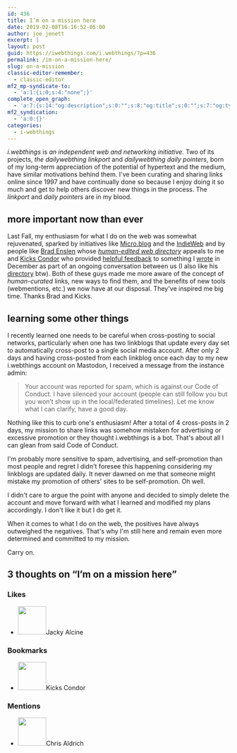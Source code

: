 ```yaml
---
id: 436
title: I’m on a mission here
date: 2019-02-08T16:16:52-05:00
author: joe jenett
excerpt: |
layout: post
guid: https://iwebthings.com/i.webthings/?p=436
permalink: /im-on-a-mission-here/
slug: on-a-mission
classic-editor-remember:
  - classic-editor
mf2_mp-syndicate-to:
  - 'a:1:{i:0;s:4:"none";}'
complete_open_graph:
  - 'a:7:{s:14:"og:description";s:0:"";s:8:"og:title";s:0:"";s:7:"og:type";s:0:"";s:12:"twitter:card";s:7:"summary";s:15:"twitter:creator";s:0:"";s:19:"twitter:description";s:0:"";s:8:"og:image";s:0:"";}'
mf2_syndication:
  - 'a:0:{}'
categories:
  - i-webthings
---
```

_i.webthings_ is _an independent web and networking initiative._ Two of its projects, _the dailywebthing linkport_ and _dailywebthing daily pointers_, born of my long-term appreciation of the potential of hypertext and the medium, have similar motivations behind them. I've been curating and sharing links online since 1997 and have continually done so because I enjoy doing it so much and get to help others discover new things in the process. The _linkport_ and _daily pointers_ are in my blood.

## more important now than ever

Last Fall, my enthusiasm for what I do on the web was somewhat rejuvenated, sparked by initiatives like [Micro.blog](https://micro.blog/ "Micro.blog") and the [IndieWeb](https://indieweb.org/ "IndieWeb") and by people like [Brad Enslen](https://ramblinggit.com/ "Brad Enslen - Thoughts from my stylish, mysterious, perilous mind.") whose [_human-edited web directory_](https://indieseek.xyz/about/ "About | Indieseek.xyz Indieweb Directory") appeals to me and [Kicks Condor](https://www.kickscondor.com/ "Kicks Condor") who provided [helpful feedback](https://www.kickscondor.com/the-web-finally-feels-new-again/ "Reply: The Web Finally Feels New Again") to something I [wrote](https://iwebthings.com/i.webthings/the_web_finally_feels_new_again/ "%Title%") in December as part of an ongoing conversation between us (I also like his [directory](https://href.cool/ "%Title%") btw). Both of these guys made me more aware of the concept of _human-curated_ links, new ways to find them, and the benefits of new tools (webmentions, etc.) we now have at our disposal. They've inspired me big time. Thanks Brad and Kicks.

## learning some other things 

I recently learned one needs to be careful when cross-posting to social networks, particularly when one has two linkblogs that update every day set to automatically cross-post to a single social media account. After only 2 days and having cross-posted from each linkblog once each day to my new i.webthings account on Mastodon, I received a message from the instance admin:

> Your account was reported for spam, which is against our Code of Conduct. I have silenced your account (people can still follow you but you won&#8217;t show up in the local/federated timelines). Let me know what I can clarify, have a good day. 

Nothing like this to curb one's enthusiasm! After a total of 4 cross-posts in 2 days, my mission to share links was somehow mistaken for advertising or excessive promotion or they thought i.webthings is a bot. That's about all I can glean from said Code of Conduct. 

I'm probably more sensitive to spam, advertising, and self-promotion than most people and regret I didn't foresee this happening considering my linkblogs are updated daily. It never dawned on me that someone might mistake my promotion of others' sites to be self-promotion. Oh well.

I didn't care to argue the point with anyone and decided to simply delete the account and move forward with what I learned and modified my plans accordingly. I don't like it but I do get it.

When it comes to what I do on the web, the positives have always outweighed the negatives. That's why I'm still here and remain even more determined and committed to my mission.

Carry on.

<h2 id="comments-title">3 thoughts on “<span>I’m on a mission here</span>”		</h2>


<ol class="commentlist">
</ol>


<div class="likes">
<h3>Likes</h3>
<ul class="mention-list linkback-like"><li class="webmention even thread-even depth-1 linkback-like-single u-like h-cite h-entry p-comment comment" id="comment-5">
<span class="p-author h-card"><a class="u-url" title="Jacky Alcine liked this  on v2.jacky.wtf." href="https://v2.jacky.wtf/"><img alt="" src="https://v2.jacky.wtf/media/image/floating/18839571_10211060628046341_57901873418052273_o.jpg?v=original" srcset="https://v2.jacky.wtf/media/image/floating/18839571_10211060628046341_57901873418052273_o.jpg?v=original 2x" class="avatar avatar-64 photo avatar-default local-avatar u-photo" itemprop="image" loading="lazy" width="64" height="64"></a><span class="hide-name p-name">Jacky Alcine</span></span><a class="u-url" href="https://v2.jacky.wtf/post/e702f629-2ffe-4fbf-a4e9-27b850f0b3ba"></a>
</li></ul>
</div>


<div class="bookmarks">
<h3>Bookmarks</h3>
<ul class="mention-list linkback-bookmark"><li class="webmention odd alt thread-odd thread-alt depth-1 linkback-bookmark-single u-bookmark h-cite h-entry p-comment comment" id="comment-4">
<span class="p-author h-card"><a class="u-url" title="Kicks Condor bookmarked this  on kickscondor.com." href="https://www.kickscondor.com/"><img alt="" src="https://secure.gravatar.com/avatar/?s=64&amp;d=identicon&amp;r=pg" srcset="https://secure.gravatar.com/avatar/?s=128&amp;d=identicon&amp;r=pg 2x" class="avatar avatar-64 photo avatar-default u-photo" itemprop="image" loading="lazy" width="64" height="64"></a><span class="hide-name p-name">Kicks Condor</span></span><a class="u-url" href="https://www.kickscondor.com/joe%27s-syndicated-links-considered-%27spam%27-by-some-mastodon-instance"></a>
</li></ul>
</div>

<div class="mentions">
<h3>Mentions</h3>
<ul class="mention-list linkback-mention"><li class="webmention even thread-even depth-1 linkback-mention-single u-mention h-cite h-entry p-comment comment" id="comment-6">
<span class="p-author h-card"><a class="u-url" title="" href="https://boffosocko.com/"><img alt="" src="https://secure.gravatar.com/avatar/d5fb4e498fe609cc29b04e5b7ad688c4?s=49&amp;d=identicon&amp;r=pg" srcset="https://secure.gravatar.com/avatar/d5fb4e498fe609cc29b04e5b7ad688c4?s=49&amp;d=identicon&amp;r=pg 2x" class="avatar avatar-64 photo avatar-default local-avatar u-photo" itemprop="image" loading="lazy" width="64" height="64"></a><span class="hide-name p-name">Chris Aldrich</span></span><a class="u-url" href="https://boffosocko.com/2019/02/09/mastodon-spam-wordpress-and-the-indieweb/"></a>
</li></ul></div>